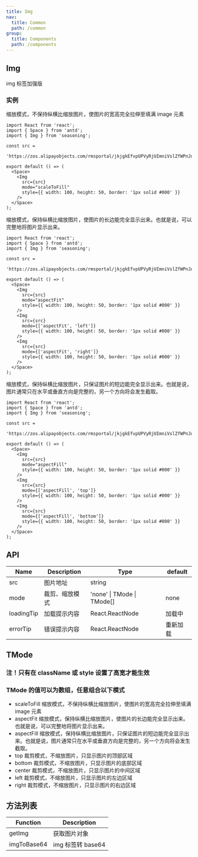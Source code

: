 ```yaml
---
title: Img
nav:
  title: Common
  path: /common
group:
  title: Components
  path: /components
---
```


## Img

img 标签加强版

### 实例

缩放模式，不保持纵横比缩放图片，使图片的宽高完全拉伸至填满 image 元素

```tsx
import React from 'react';
import { Space } from 'antd';
import { Img } from 'seasoning';

const src =
  'https://zos.alipayobjects.com/rmsportal/jkjgkEfvpUPVyRjUImniVslZfWPnJuuZ.png';

export default () => (
  <Space>
    <Img
      src={src}
      mode="scaleToFill"
      style={{ width: 100, height: 50, border: '1px solid #000' }}
    />
  </Space>
);
```

缩放模式，保持纵横比缩放图片，使图片的长边能完全显示出来。也就是说，可以完整地将图片显示出来。

```tsx
import React from 'react';
import { Space } from 'antd';
import { Img } from 'seasoning';

const src =
  'https://zos.alipayobjects.com/rmsportal/jkjgkEfvpUPVyRjUImniVslZfWPnJuuZ.png';

export default () => (
  <Space>
    <Img
      src={src}
      mode="aspectFit"
      style={{ width: 100, height: 50, border: '1px solid #000' }}
    />
    <Img
      src={src}
      mode={['aspectFit', 'left']}
      style={{ width: 100, height: 50, border: '1px solid #000' }}
    />
    <Img
      src={src}
      mode={['aspectFit', 'right']}
      style={{ width: 100, height: 50, border: '1px solid #000' }}
    />
  </Space>
);
```

缩放模式，保持纵横比缩放图片，只保证图片的短边能完全显示出来。也就是说，图片通常只在水平或垂直方向是完整的，另一个方向将会发生截取。

```tsx
import React from 'react';
import { Space } from 'antd';
import { Img } from 'seasoning';

const src =
  'https://zos.alipayobjects.com/rmsportal/jkjgkEfvpUPVyRjUImniVslZfWPnJuuZ.png';

export default () => (
  <Space>
    <Img
      src={src}
      mode="aspectFill"
      style={{ width: 100, height: 50, border: '1px solid #000' }}
    />
    <Img
      src={src}
      mode={['aspectFill', 'top']}
      style={{ width: 100, height: 50, border: '1px solid #000' }}
    />
    <Img
      src={src}
      mode={['aspectFill', 'bottom']}
      style={{ width: 100, height: 50, border: '1px solid #000' }}
    />
  </Space>
);
```

## API

| Name       | Description    | Type                       | default  |
| ---------- | -------------- | -------------------------- | -------- |
| src        | 图片地址       | string                     |          |
| mode       | 裁剪、缩放模式 | 'none' \| TMode \| TMode[] | none     |
| loadingTip | 加载提示内容   | React.ReactNode            | 加载中   |
| errorTip   | 错误提示内容   | React.ReactNode            | 重新加载 |

## TMode

### 注！只有在 className 或 style 设置了高宽才能生效

### TMode 的值可以为数组，任意组合以下模式

- scaleToFill 缩放模式，不保持纵横比缩放图片，使图片的宽高完全拉伸至填满 image 元素
- aspectFit 缩放模式，保持纵横比缩放图片，使图片的长边能完全显示出来。也就是说，可以完整地将图片显示出来。
- aspectFill 缩放模式，保持纵横比缩放图片，只保证图片的短边能完全显示出来。也就是说，图片通常只在水平或垂直方向是完整的，另一个方向将会发生截取。
- top 裁剪模式，不缩放图片，只显示图片的顶部区域
- bottom 裁剪模式，不缩放图片，只显示图片的底部区域
- center 裁剪模式，不缩放图片，只显示图片的中间区域
- left 裁剪模式，不缩放图片，只显示图片的左边区域
- right 裁剪模式，不缩放图片，只显示图片的右边区域

## 方法列表

| Function    | Description       |
| ----------- | ----------------- |
| getImg      | 获取图片对象      |
| imgToBase64 | img 标签转 base64 |

